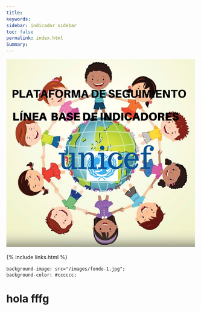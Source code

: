 ```yaml
---
title: 
keywords: 
sidebar: indicador_sidebar
toc: false
permalink: index.html
Summary:
---
```




<img class="img-rounded img-responsibe" src="/images/cara2.jpg" alt="" width="500" height="500">


{% include links.html %}

<body>
<script type="text/javascript" src="js/cambiar-fondo.js"></script>

 

    background-image: src="/images/fondo-1.jpg";
    background-color: #cccccc;





<h1>hola fffg</h1>

</body>